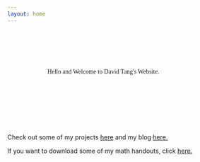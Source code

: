 ```yaml
---
layout: home
---
```

<link rel="stylesheet" type="text/css" media="all" href="styles.css" />
<link rel="stylesheet" href="https://maxcdn.bootstrapcdn.com/bootstrap/4.0.0/css/bootstrap.min.css" integrity="sha384-Gn5384xqQ1aoWXA+058RXPxPg6fy4IWvTNh0E263XmFcJlSAwiGgFAW/dAiS6JXm" crossorigin="anonymous">


<div style="font-family:verdana; text-align: center; margin-top: 100px;
  margin-bottom: 100px;
  margin-right: 150px;
  margin-left: 80px;"> Hello and Welcome to David Tang's Website.</div>


<a href="/about" class="btn btn-dark" style="color:white">
  About Me </a>

Check out some of my projects [here](/projects) and my blog [here.](/my-blog)

If you want to download some of my math handouts, click [here.](https://github.com/itangdav/my-blog/tree/master/assets)
